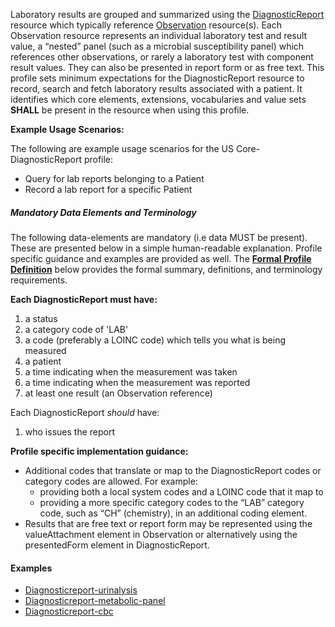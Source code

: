﻿Laboratory results are grouped and summarized using the [DiagnosticReport] resource which typically reference [Observation] resource(s).  Each Observation resource represents an individual laboratory test and result value, a “nested” panel (such as a microbial susceptibility panel) which references other observations, or rarely a laboratory test with component result values.  They can also be presented in report form or as free text.  This profile sets minimum expectations for the DiagnosticReport resource to record, search and fetch laboratory results associated with a patient. It identifies which core elements, extensions, vocabularies and value sets **SHALL** be present in the resource when using this profile.

**Example Usage Scenarios:**

The following are example usage scenarios for the US Core-DiagnosticReport profile:

-   Query for lab reports belonging to a Patient
-   Record a lab report for a specific Patient

##### Mandatory Data Elements and Terminology


The following data-elements are mandatory (i.e data MUST be present). These are presented below in a simple human-readable explanation.  Profile specific guidance and examples are provided as well.  The [**Formal Profile Definition**](#profile) below provides the  formal summary, definitions, and  terminology requirements.  

**Each DiagnosticReport must have:**

1.   a status
1.   a category code of 'LAB'
1.   a code (preferably a LOINC code) which tells you what is being measured
1.   a patient
1.   a time indicating when the measurement was taken
1.   a time indicating when the measurement was reported
1.   at least one result (an Observation reference)

Each DiagnosticReport *should* have:

1.   who issues the report

**Profile specific implementation guidance:**

* Additional codes that translate or map to the DiagnosticReport codes or category codes are allowed.  For example:
   -  providing both a local system codes and a LOINC code that it map to
   -  providing a more specific category codes to the “LAB” category code, such as “CH” (chemistry), in an additional coding element.
* Results that are free text or report form may be represented using the valueAttachment element in Observation or alternatively using the presentedForm element in DiagnosticReport.

#### Examples

- [Diagnosticreport-urinalysis](DiagnosticReport-urinalysis.html)
- [Diagnosticreport-metabolic-panel](DiagnosticReport-metabolic-panel.html)
- [Diagnosticreport-cbc](DiagnosticReport-cbc.html)

[Observation]:  {{site.data.fhir.path}}/observation.html
[DiagnosticReport]:  {{site.data.fhir.path}}/diagnosticreport.html
